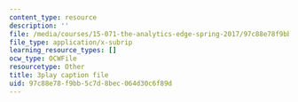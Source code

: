 ```yaml
---
content_type: resource
description: ''
file: /media/courses/15-071-the-analytics-edge-spring-2017/97c88e78f9bb5c7d8bec064d30c6f89d_VDtL2g9Viik.vtt
file_type: application/x-subrip
learning_resource_types: []
ocw_type: OCWFile
resourcetype: Other
title: 3play caption file
uid: 97c88e78-f9bb-5c7d-8bec-064d30c6f89d
---
```

